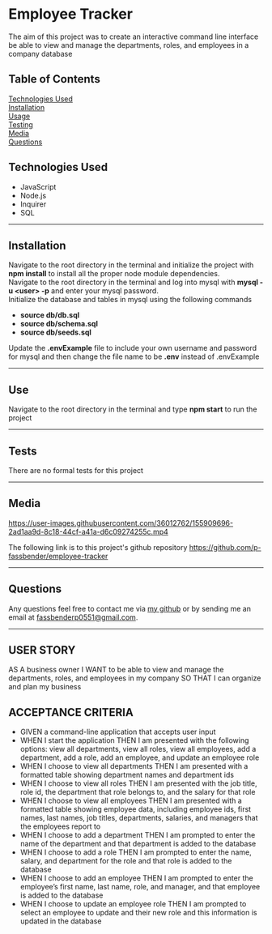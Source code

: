 # Employee Tracker

The aim of this project was to create an interactive command line interface be able to view and manage the departments, roles, and employees in a company database

## Table of Contents
[Technologies Used](#technologies-used) <br>
[Installation](#installation) <br>
[Usage](#use) <br>
[Testing](#tests) <br>
[Media](#media) <br>
[Questions](#questions) <br>

## Technologies Used
* JavaScript
* Node.js
* Inquirer
* SQL

---

## Installation
Navigate to the root directory in the terminal and initialize the project with **npm install** to install all the proper node module dependencies. </br>
Navigate to the root directory in the terminal and log into mysql with **mysql -u &lt;user> -p** and enter your mysql password. </br>
Initialize the database and tables in mysql using the following commands
* **source db/db.sql**
* **source db/schema.sql**
* **source db/seeds.sql** </br>

Update the **.envExample** file to include your own username and password for mysql and then change the file name to be **.env** instead of .envExample

---

## Use
Navigate to the root directory in the terminal and type **npm start** to run the project

---

## Tests
There are no formal tests for this project

---

## Media

https://user-images.githubusercontent.com/36012762/155909696-2ad1aa9d-8c18-44cf-a41a-d6c09274255c.mp4

The following link is to this project's github repository
https://github.com/p-fassbender/employee-tracker

---

## Questions
Any questions feel free to contact me via [my github](https://github.com/p-fassbender) or by sending me an email at fassbenderp0551@gmail.com.

---

## USER STORY
AS A business owner
I WANT to be able to view and manage the departments, roles, and employees in my company
SO THAT I can organize and plan my business

## ACCEPTANCE CRITERIA
* GIVEN a command-line application that accepts user input
* WHEN I start the application
THEN I am presented with the following options: view all departments, view all roles, view all employees, add a department, add a role, add an employee, and update an employee role
* WHEN I choose to view all departments
THEN I am presented with a formatted table showing department names and department ids
* WHEN I choose to view all roles
THEN I am presented with the job title, role id, the department that role belongs to, and the salary for that role
* WHEN I choose to view all employees
THEN I am presented with a formatted table showing employee data, including employee ids, first names, last names, job titles, departments, salaries, and managers that the employees report to
* WHEN I choose to add a department
THEN I am prompted to enter the name of the department and that department is added to the database
* WHEN I choose to add a role
THEN I am prompted to enter the name, salary, and department for the role and that role is added to the database
* WHEN I choose to add an employee
THEN I am prompted to enter the employee’s first name, last name, role, and manager, and that employee is added to the database
* WHEN I choose to update an employee role
THEN I am prompted to select an employee to update and their new role and this information is updated in the database
